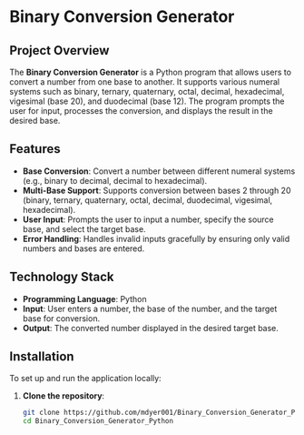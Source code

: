 # Binary Conversion Generator

## Project Overview

The **Binary Conversion Generator** is a Python program that allows users to convert a number from one base to another. It supports various numeral systems such as binary, ternary, quaternary, octal, decimal, hexadecimal, vigesimal (base 20), and duodecimal (base 12). The program prompts the user for input, processes the conversion, and displays the result in the desired base.

## Features

- **Base Conversion**: Convert a number between different numeral systems (e.g., binary to decimal, decimal to hexadecimal).
- **Multi-Base Support**: Supports conversion between bases 2 through 20 (binary, ternary, quaternary, octal, decimal, duodecimal, vigesimal, hexadecimal).
- **User Input**: Prompts the user to input a number, specify the source base, and select the target base.
- **Error Handling**: Handles invalid inputs gracefully by ensuring only valid numbers and bases are entered.

## Technology Stack

- **Programming Language**: Python
- **Input**: User enters a number, the base of the number, and the target base for conversion.
- **Output**: The converted number displayed in the desired target base.

## Installation

To set up and run the application locally:

1. **Clone the repository**:
   ```bash
   git clone https://github.com/mdyer001/Binary_Conversion_Generator_Python.git
   cd Binary_Conversion_Generator_Python
